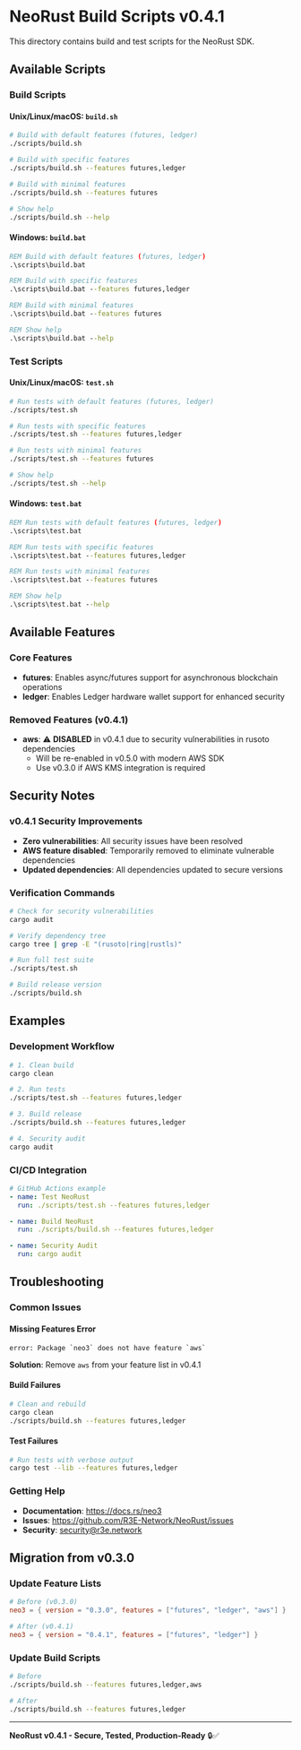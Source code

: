 # NeoRust Build Scripts v0.4.1

This directory contains build and test scripts for the NeoRust SDK.

## Available Scripts

### Build Scripts

#### Unix/Linux/macOS: `build.sh`
```bash
# Build with default features (futures, ledger)
./scripts/build.sh

# Build with specific features
./scripts/build.sh --features futures,ledger

# Build with minimal features
./scripts/build.sh --features futures

# Show help
./scripts/build.sh --help
```

#### Windows: `build.bat`
```cmd
REM Build with default features (futures, ledger)
.\scripts\build.bat

REM Build with specific features
.\scripts\build.bat --features futures,ledger

REM Build with minimal features
.\scripts\build.bat --features futures

REM Show help
.\scripts\build.bat --help
```

### Test Scripts

#### Unix/Linux/macOS: `test.sh`
```bash
# Run tests with default features (futures, ledger)
./scripts/test.sh

# Run tests with specific features
./scripts/test.sh --features futures,ledger

# Run tests with minimal features
./scripts/test.sh --features futures

# Show help
./scripts/test.sh --help
```

#### Windows: `test.bat`
```cmd
REM Run tests with default features (futures, ledger)
.\scripts\test.bat

REM Run tests with specific features
.\scripts\test.bat --features futures,ledger

REM Run tests with minimal features
.\scripts\test.bat --features futures

REM Show help
.\scripts\test.bat --help
```

## Available Features

### Core Features
- **futures**: Enables async/futures support for asynchronous blockchain operations
- **ledger**: Enables Ledger hardware wallet support for enhanced security

### Removed Features (v0.4.1)
- **aws**: ⚠️ **DISABLED** in v0.4.1 due to security vulnerabilities in rusoto dependencies
  - Will be re-enabled in v0.5.0 with modern AWS SDK
  - Use v0.3.0 if AWS KMS integration is required

## Security Notes

### v0.4.1 Security Improvements
- **Zero vulnerabilities**: All security issues have been resolved
- **AWS feature disabled**: Temporarily removed to eliminate vulnerable dependencies
- **Updated dependencies**: All dependencies updated to secure versions

### Verification Commands
```bash
# Check for security vulnerabilities
cargo audit

# Verify dependency tree
cargo tree | grep -E "(rusoto|ring|rustls)"

# Run full test suite
./scripts/test.sh

# Build release version
./scripts/build.sh
```

## Examples

### Development Workflow
```bash
# 1. Clean build
cargo clean

# 2. Run tests
./scripts/test.sh --features futures,ledger

# 3. Build release
./scripts/build.sh --features futures,ledger

# 4. Security audit
cargo audit
```

### CI/CD Integration
```yaml
# GitHub Actions example
- name: Test NeoRust
  run: ./scripts/test.sh --features futures,ledger

- name: Build NeoRust
  run: ./scripts/build.sh --features futures,ledger

- name: Security Audit
  run: cargo audit
```

## Troubleshooting

### Common Issues

#### Missing Features Error
```
error: Package `neo3` does not have feature `aws`
```
**Solution**: Remove `aws` from your feature list in v0.4.1

#### Build Failures
```bash
# Clean and rebuild
cargo clean
./scripts/build.sh --features futures,ledger
```

#### Test Failures
```bash
# Run tests with verbose output
cargo test --lib --features futures,ledger
```

### Getting Help
- **Documentation**: https://docs.rs/neo3
- **Issues**: https://github.com/R3E-Network/NeoRust/issues
- **Security**: security@r3e.network

## Migration from v0.3.0

### Update Feature Lists
```toml
# Before (v0.3.0)
neo3 = { version = "0.3.0", features = ["futures", "ledger", "aws"] }

# After (v0.4.1)
neo3 = { version = "0.4.1", features = ["futures", "ledger"] }
```

### Update Build Scripts
```bash
# Before
./scripts/build.sh --features futures,ledger,aws

# After
./scripts/build.sh --features futures,ledger
```

---

**NeoRust v0.4.1 - Secure, Tested, Production-Ready** 🔒✅ 